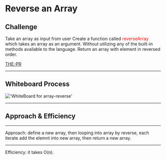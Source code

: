 # Reverse an Array

## Challenge

Take an array as input from user
Create a function called<span style="color:red">  reverseArray </span> 
    which takes an array as an argument.
Without utilizing any of the built-in methods available to the language.
Return an array with element in reversed order.

[THE-PR](https://github.com/alkhatib99/data-structures-and-algorithms/pull/21)

---

## Whiteboard Process

!['WhiteBoard for array-reverse'](./WB_array_reverse.jpgg)

---

## Approach & Efficiency

---

Approach:
define a new array, then looping into array by reverse,
each iterate add the elemnt into new array,
then return a new array.

---

Efficiency: it takes O(n).

